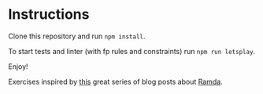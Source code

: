 # Instructions

Clone this repository and run `npm install`.

To start tests and linter (with fp rules and constraints) run `npm run letsplay`.

Enjoy!

Exercises inspired by [this](http://randycoulman.com/blog/categories/thinking-in-ramda/) great series of blog posts about [Ramda](http://ramdajs.com/).
